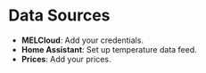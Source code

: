 # Data Sources

- **MELCloud**: Add your credentials.
- **Home Assistant**: Set up temperature data feed.
- **Prices**: Add your prices.